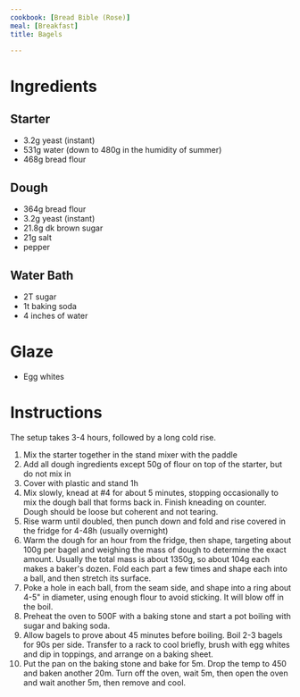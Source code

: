 ```yaml
---
cookbook: [Bread Bible (Rose)]
meal: [Breakfast]
title: Bagels

---
```


# Ingredients

## Starter

 *  3.2g yeast (instant)
 *  531g water (down to 480g in the humidity of summer)
 *  468g bread flour

## Dough

 *  364g bread flour
 *  3.2g yeast (instant)
 *  21.8g dk brown sugar
 *  21g salt
 *  pepper

## Water Bath

 * 2T sugar
 * 1t baking soda
 * 4 inches of water

# Glaze

 * Egg whites

# Instructions

The setup takes 3-4 hours, followed by a long cold rise.

 1. Mix the starter together in the stand mixer with the paddle
 1. Add all dough ingredients except 50g of flour on top of the starter, but do not mix in
 1. Cover with plastic and stand 1h
 1. Mix slowly, knead at #4 for about 5 minutes, stopping occasionally to mix the dough ball that forms back in.  Finish kneading on counter.  Dough should be loose but coherent and not tearing.
 1. Rise warm until doubled, then punch down and fold and rise covered in the fridge for 4-48h (usually overnight)
 1. Warm the dough for an hour from the fridge, then shape, targeting about 100g per bagel and weighing the mass of dough to determine the exact amount.  Usually the total mass is about 1350g, so about 104g each makes a baker's dozen.  Fold each part a few times and shape each into a ball, and then stretch its surface.
 1. Poke a hole in each ball, from the seam side, and shape into a ring about 4-5" in diameter, using enough flour to avoid sticking.  It will blow off in the boil.
 1. Preheat the oven to 500F with a baking stone and start a pot boiling with sugar and baking soda.
 1. Allow bagels to prove about 45 minutes before boiling.  Boil 2-3 bagels for 90s per side.  Transfer to a rack to cool briefly, brush with egg whites and dip in toppings, and arrange on a baking sheet.
 1. Put the pan on the baking stone and bake for 5m.  Drop the temp to 450 and baken another 20m.  Turn off the oven, wait 5m, then open the oven and wait another 5m, then remove and cool.
